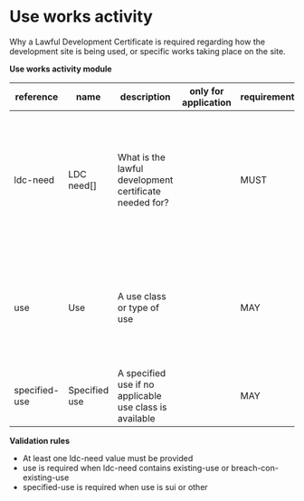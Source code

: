 # Use works activity

Why a Lawful Development Certificate is required regarding how the development site is being used, or specific works taking place on the site.

**Use works activity module**

| reference | name | description | only for application | requirement | notes |
| --- | --- | --- | --- | --- | --- |
| ldc-need | LDC need[] | What is the lawful development certificate needed for? |  | MUST | Select from the **lawful-dev-cert-need** enum. At least one value must be provided |
| use | Use | A use class or type of use |  | MAY | Select from the **use-class** enum. an option needs to be "other" |
| specified-use | Specified use | A specified use if no applicable use class is available |  | MAY |  |

**Validation rules**

- At least one ldc-need value must be provided
- use is required when ldc-need contains existing-use or breach-con-existing-use
- specified-use is required when use is sui or other